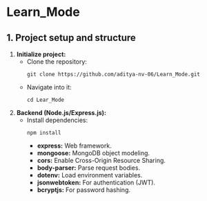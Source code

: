 # Learn_Mode

## 1. Project setup and structure

1. **Initialize project:**
   - Clone the repository:
     ```
     git clone https://github.com/aditya-nv-06/Learn_Mode.git
     ```
   - Navigate into it:
     ```
     cd Lear_Mode
     ```
2. **Backend (Node.js/Express.js):**
   - Install dependencies:
     ```
     npm install
     ```
     - **express:** Web framework.
     - **mongoose:** MongoDB object modeling.
     - **cors:** Enable Cross-Origin Resource Sharing.
     - **body-parser:** Parse request bodies.
     - **dotenv:** Load environment variables.
     - **jsonwebtoken:** For authentication (JWT).
     - **bcryptjs:** For password hashing.
  
